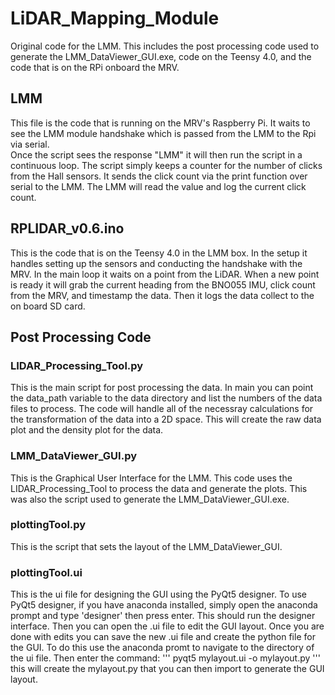 # LiDAR_Mapping_Module
Original code for the LMM.  This includes the post processing code used to generate the LMM_DataViewer_GUI.exe, code on the Teensy 4.0, and the code that is on the RPi onboard the MRV.

## LMM
This file is the code that is running on the MRV's Raspberry Pi. It waits to see the LMM module handshake which is passed from the LMM to the Rpi via serial.  
Once the script sees the response "LMM" it will then run the script in a continuous loop.  The script simply keeps a counter for the number of clicks from the 
Hall sensors.  It sends the click count via the print function over serial to the LMM.  The LMM will read the value and log the current click count.

## RPLIDAR_v0.6.ino
This is the code that is on the Teensy 4.0 in the LMM box. In the setup it handles setting up the sensors and conducting the handshake with the MRV.
In the main loop it waits on a point from the LiDAR.  When a new point is ready it will grab the current heading from the BNO055 IMU, click count from the MRV,
and timestamp the data.  Then it logs the data collect to the on board SD card.

## Post Processing Code
### LIDAR_Processing_Tool.py
This is the main script for post processing the data.  In main you can point the data_path variable to the data directory and list the numbers of the 
data files to process.  The code will handle all of the necessray calculations for the transformation of the data into a 2D space.  This will create the 
raw data plot and the density plot for the data.

### LMM_DataViewer_GUI.py
This is the Graphical User Interface for the LMM.  This code uses the LIDAR_Processing_Tool to process the data and generate the plots.  This was also the 
script used to generate the LMM_DataViewer_GUI.exe.

### plottingTool.py
This is the script that sets the layout of the LMM_DataViewer_GUI.

### plottingTool.ui
This is the ui file for designing the GUI using the PyQt5 designer.  To use PyQt5 designer, if you have anaconda installed, simply open the anaconda prompt
and type 'designer'
then press enter.  This should run the designer interface.  Then you can open the .ui file to edit the GUI layout.  Once you are done with 
edits you can save the new .ui file and create the python file for the GUI.  To do this use the anaconda promt to navigate to the directory of the ui file.
Then enter the command:
''' 
pyqt5 mylayout.ui -o mylayout.py
'''
this will create the mylayout.py that you can then import to generate the GUI layout.

